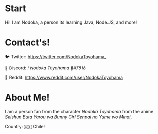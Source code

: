 # Start
Hi! I am Nodoka, a person its learning Java, Node.JS, and more!
# Contact's!
🐦 Twitter: https://twitter.com/NodokaToyohama_

📲 Discord: *!   Nodoka Toyohama 💛#7518*

🤖 Reddit: https://www.reddit.com/user/NodokaToyohama
# About Me!
I am a person fan from the character *Nodoka Toyohama* from the anime *Seishun Buta Yarou wa Bunny Girl Senpai no Yume wo Minai*,

Country: 🇨🇱 Chile!
